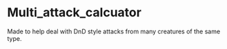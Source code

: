 # Multi_attack_calcuator
Made to help deal with DnD style attacks from many creatures of the same type.
